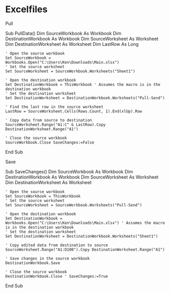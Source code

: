 # Excelfiles

Pull

Sub PullData()
    Dim SourceWorkbook As Workbook
    Dim DestinationWorkbook As Workbook
    Dim SourceWorksheet As Worksheet
    Dim DestinationWorksheet As Worksheet
    Dim LastRow As Long
    
    ' Open the source workbook
    Set SourceWorkbook = Workbooks.Open("C:\Users\Ken\Downloads\Main.xlsx")
    ' Set the source worksheet
    Set SourceWorksheet = SourceWorkbook.Worksheets("Sheet1")
    
    ' Open the destination workbook
    Set DestinationWorkbook = ThisWorkbook ' Assumes the macro is in the destination workbook
    ' Set the destination worksheet
    Set DestinationWorksheet = DestinationWorkbook.Worksheets("Pull-Send")
    
    ' Find the last row in the source worksheet
    LastRow = SourceWorksheet.Cells(Rows.Count, 1).End(xlUp).Row
    
    ' Copy data from source to destination
    SourceWorksheet.Range("A1:C" & LastRow).Copy DestinationWorksheet.Range("A1")
    
    ' Close the source workbook
    SourceWorkbook.Close SaveChanges:=False
End Sub 

Save

Sub SaveChanges()
    Dim SourceWorkbook As Workbook
    Dim DestinationWorkbook As Workbook
    Dim SourceWorksheet As Worksheet
    Dim DestinationWorksheet As Worksheet
    
    ' Open the source workbook
    Set SourceWorkbook = ThisWorkbook
    ' Set the source worksheet
    Set SourceWorksheet = SourceWorkbook.Worksheets("Pull-Send")
    
    ' Open the destination workbook
    Set DestinationWorkbook = Workbooks.Open("C:\Users\Ken\Downloads\Main.xlsx") ' Assumes the macro is in the destination workbook
    ' Set the destination worksheet
    Set DestinationWorksheet = DestinationWorkbook.Worksheets("Sheet1")
    
    ' Copy edited data from destination to source
    SourceWorksheet.Range("A1:D100").Copy DestinationWorksheet.Range("A1")
    
    ' Save changes in the source workbook
    DestinationWorkbook.Save
    
    ' Close the source workbook
    DestinationWorkbook.Close ' SaveChanges:=True
End Sub
